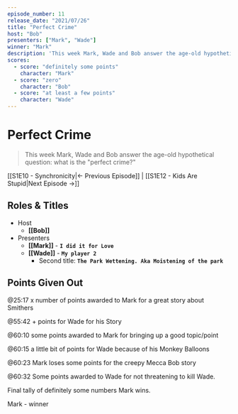 ```yaml
---
episode_number: 11
release_date: "2021/07/26"
title: "Perfect Crime"
host: "Bob"
presenters: ["Mark", "Wade"]
winner: "Mark"
description: 'This week Mark, Wade and Bob answer the age-old hypothetical question: what is the "perfect crime?"'
scores:
  - score: "definitely some points"
    character: "Mark"
  - score: "zero"
    character: "Bob"
  - score: "at least a few points"
    character: "Wade"
---
```


# Perfect Crime

> This week Mark, Wade and Bob answer the age-old hypothetical question: what is the "perfect crime?"

[[S1E10 - Synchronicity|← Previous Episode]] | [[S1E12 - Kids Are Stupid|Next Episode →]]

## Roles & Titles

- Host
  - **[[Bob]]**
- Presenters
  - **[[Mark]]** - **`I did it for Love`**
  - **[[Wade]]** - **`My player 2`**
    - Second title: **`The Park Wettening. Aka Moistening of the park`**

## Points Given Out

@25:17 x number of points awarded to Mark for a great story about Smithers

@55:42 + points for Wade for his Story

@60:10 some points awarded to Mark for bringing up a good topic/point

@60:15 a little bit of points for Wade because of his Monkey Balloons

@60:23 Mark loses some points for the creepy Mecca Bob story

@60:32 Some points awarded to Wade for not threatening to kill Wade.

Final tally of definitely some numbers Mark wins.

Mark - winner
